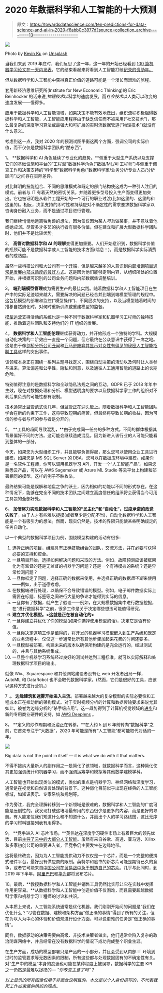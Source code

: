# 2020 年数据科学和人工智能的十大预测

> 原文：<https://towardsdatascience.com/ten-predictions-for-data-science-and-ai-in-2020-f6abb0c3977d?source=collection_archive---------13----------------------->

![](img/6e73a9778f072dda0a2164bff63ba773.png)

Photo by [Kevin Ku](https://unsplash.com/@ikukevk?utm_source=medium&utm_medium=referral) on [Unsplash](https://unsplash.com?utm_source=medium&utm_medium=referral)

当我们来到 2019 年底时，我们反思了这一年，这一年的开始已经看到 [100 篇机器学习论文在一天内发表](https://twitter.com/jeffdean/status/1135114657344237568?lang=en)，它的结束看起来将看到人工智能打破[记录的资助年。](https://venturebeat.com/2019/10/08/ai-startups-pace-break-funding-records-2019/)

但从数据科学和人工智能中获得真正价值的道路可能是一个漫长而艰难的旅程。

套用新经济思维研究所(Institute for New Economic Thinking)的 Eric Beinhocker 的话来说,*物理技术*以科学的速度发展，而*社会技术*以人类可以改变的速度发展——慢得多。

应用于数据科学和人工智能领域，如果决策不能有效地做出，组织流程积极阻碍数据科学和人工智能，人工智能应用程序由于缺乏信任而不被采用(“社交技术”)，那么最复杂的深度学习算法或最强大和可扩展的实时流数据管道(“物理技术”)就没有什么意义。

考虑到这一点，我对 2020 年的预测试图平衡这两个方面，强调公司的实际价值，而不仅仅是数据科学团队的“酷东西”。

1。 **数据科学和 AI 角色延续了专业化的趋势。**侧重于大型生产系统以及支撑它们的基础设施和平台的“工程型”数据科学角色(“数据/ML/AI 工程师”)与侧重于调查工作和决策支持的“科学型”数据科学角色(“数据科学家/业务分析专业人员/分析顾问”)之间存在实际差异。

对比鲜明的技能组合、不同的思维模式和既定的部门结构使这成为一种引人注目的模式。前者与 IT 有着天然的密切关系，并随着更多型号投入生产而变得更加突出。它也被证明是从软件工程开始的一个可行的职业过渡(比如这里的、这里的和这里的)。相反，决策支持的即时性和持续应对不确定性的需求要求数据科学家以咨询身份融入业务，而不是通过项目进行管理。

我们继续悄悄地远离独角兽的想法，因为仅仅因为某人*可以*做某事，并不意味着他或她*应该*。尽管多才多艺的执行者有很多价值，但在建立和扩展大型数据科学团队时，他们并不是比较优势。

2。 **高管对数据科学和 AI 的理解**变得更加重要。人们开始意识到，数据科学价值的瓶颈可能不是数据科学或人工智能的技术方面(喘息！)，而是数据科学实际消费者的成熟度。

虽然一些科技公司和大公司有一个[开端](https://techcrunch.com/2017/05/24/airbnb-is-running-its-own-internal-university-to-teach-data-science/)，但是越来越多的人意识到[内部培训项目通常是发展内部成熟度的最好方式](https://www.mckinsey.com/business-functions/mckinsey-analytics/our-insights/the-analytics-academy-bridging-the-gap-between-human-and-artificial-intelligence)。这是因为他们能够定制内容，从组织所处的位置开始，并根据可识别的公司业务问题和内部数据集调整培训。

3。 **端到端模型管理**成为需要生产的最佳实践。随着数据科学和人工智能项目在生产中的实际足迹越来越大，需要解决的问题已经合并到端到端模型管理的规程中。这包括模型的部署和监控(“模型操作”)、不同层次的支持，以及当模型随着时间的推移自然熵化时，对何时重新训练或重建模型的监督。

[模型运营](https://www.oreilly.com/radar/what-are-model-governance-and-model-operations/)支持活动的系统也是一种不同于数据科学家和机器学习工程师的独特技能，推动着这些团队和支持他们的 IT 组织的发展。

4。 **数据科学和人工智能伦理**继续获得动力，并开始形成一个独特的学科。大规模自动化决策的二阶效应一直是一个问题，但它最终在公众意识中获得了一席之地。这是由于像[剑桥分析公司丑闻](https://www.theguardian.com/news/series/cambridge-analytica-files)和[亚马逊废弃其显示对女性有偏见的秘密人工智能招聘工具](https://www.reuters.com/article/us-amazon-com-jobs-automation-insight/amazon-scraps-secret-ai-recruiting-tool-that-showed-bias-against-women-idUSKCN1MK08G)这样的突出事件。

该领域本身正在围绕一系列主题寻找定义，围绕自动决策的活动以及何时让人类参与进来，算法偏差和公平性，隐私和同意，以及通往人工通用智能的道路上的长期危险。

特别值得注意的是数据科学和全球隐私法规之间的互动。GDPR 已于 2018 年年中生效，现在对数据处理和分析、模型透明度的要求以及数据科学家工作的组织对不利后果负责的可能性都有限制。

技术通常比监管范式快几年，但监管正在迎头赶上。随着数据科学和人工智能团队学会在新的约束下工作，这将导致短期的痛苦，但最终将导致长期的收益，因为可信的参与者与坏的参与者是分开的。

5。 **工具的趋同导致混乱，**由于完成同一任务的多种方式，不同的群体根据其背景偏好不同的方法。这可能会继续造成混乱，因为新进入该行业的人可能只能看到整体的一部分。

今天，如果您为大型组织工作，并且能够负担得起，那么您可以使用企业工具进行建模。如果您是 MS SQL Server 的 DBA，您可以在数据库环境中建模。如果你是一名软件工程师，你可以调用机器学习 API，开发一个“人工智能产品”。如果您熟悉云产品，可以在 AWS Sagemaker 或 Azure ML Studio 等云平台上构建和部署相同的模型。这样的例子不胜枚举。

最终结果可能是误解和地盘之争的沃土，因为相似的功能以不同的形式存在。在这种情况下，能够在完全不同的技术团队之间建立高度信任的组织将会获得当今可用工具包的全部好处。

6。 **加倍努力实现数据科学和人工智能的“民主化”和“自动化”，过度承诺的政党失败了**。由于人才有些难以捉摸(或者至少是分配不当)，自动化数据科学和人工智能是一个有吸引力的想法。然而，现实仍然是，技术的界限只能使某些明确规定的任务自动化。

以一个典型的数据科学项目为例，围绕模型构建的活动有很多:

1.  选择正确的项目，组建具有正确技能组合的团队，交流方法，并在必要时获得必要的支持和资金。
2.  一旦项目开始，选择如何解决问题和采取的方法。例如，故障预测应该被框架化为有监督的还是无监督的机器学习问题？还是一个有待模拟的系统？还是异常检测问题？
3.  一旦你框定了问题，选择正确的数据来使用，并选择正确的数据*而不是*来使用——例如，出于道德考虑。
4.  在数据端进行处理，以确保不会导致错误的模型。例如，电子邮件数据实际上需要在标题、标签等之间进行大量的争论才能得到实际的信息。
5.  一旦你有了数据，就产生了假设——例如，在大规模数据集中进行数据挖掘，在“进行数据科学”之前，很多工作是关于决定哪些想法可能值得研究。
6.  **建立并优化模型。<这就是正在被自动化的>**
7.  一旦你建立并优化了你的模型(如果你选择使用模型的话)，决定它是否有价值。
8.  一旦你决定这项工作是值得的，将开发的机器学习模型嵌入到生产系统和既定的业务流程中。仅仅这一步通常比所有其他步骤加起来花费的时间还要多。
9.  一旦模型被部署，构建未来的版本以确保所构建的是完全运行的，经过测试的，并且与其他系统集成。
10.  一旦整个机器学习系统经过良好的测试并达到工程标准，就可以实际解释和处理数据科学项目的输出。

就像 Wix、Squarespace 和其他网站建设者没有让 web 开发者出局一样，AutoML 和 DataRobot 也不会取代数据科学家。(然而，它们是很好的工具，应该以这种方式进行营销。)

7 .。 **边缘建筑和迷雾开始进入主流**。部署越来越大的复杂模型的实际必要性和工程成本正在推动新的架构模式。对于实时视频分析的计算和数据传输要求来说尤其如此，被誉为边缘分析的“杀手级应用”。这一趋势得到了计算机视觉领域的[进步](/latest-computer-vision-trends-from-cvpr-2019-c07806dd570b)和新的专用商业硬件的支持，如 [AWS Deeplens](https://aws.amazon.com/deeplens/) 。

8。 **定义的炒作周期和泛滥正在转移。**在大约 5 到 6 年前转向“数据科学”之前，它首先专注于“大数据”，2020 年可能是所有“人工智能”都可能取代对话的一年。

![](img/ce98415b7e0cb6ada7ac72dc77fa4082.png)

Big data is not the point in itself — it is what we do with it that matters.

不得不接纳大量新人的副作用之一是简化了该领域，就数据科学而言，这种简化使其更加强调统计和机器学习，而不强调运筹学和模拟等其他数学建模学科。

人工智能也开始出现类似的模式，类似的重点是机器学习、神经网络和深度学习，通常是在视觉和自然语言处理的背景下。这种弱化目前似乎出现在经典的人工智能领域，如知识表示、专家系统和规划等。

作为旁注，我完全理解转移到一个新领域是很难的，数据科学和人工智能的广度可能是压倒性的。我发现打破这堵墙最有用的东西很少是更多的内容，而是更好的导航。有人能定位我们知道什么和不知道什么，并画出个人的学习路线图，这比无序的学习材料链接列表有用得多。

9。 **竞争进入 AI 芯片市场。**英伟达在深度学习硬件市场上有着巨大的领先优势，目前[主导了云中的大部分人工智能](https://www.forbes.com/sites/paulteich/2019/06/17/nvidia-dominates-the-market-for-cloud-ai-accelerators-more-than-you-think/)。虽然有来自谷歌、高通、亚马逊、Xilinx 和多家初创公司的重要进入者，但竞争仍主要发生在边缘地带。

这将最终改变，因为为人工智能提供动力不仅仅是一个芯片，而是一个完整的便携式硬件平台，最好没有供应商的限制。英特尔和脸书的新芯片可能是期待已久的竞争，或者它可能来自[中国公司在贸易战中急于制造自己的芯片](https://asia.nikkei.com/Business/China-tech/Chinese-companies-rush-to-make-own-chips-as-trade-war-bites)。几乎与此同时，到 2019 年下半年，[阿里巴巴](https://www.cnbc.com/2019/09/25/alibaba-unveils-its-first-ai-chip-called-the-hanguang-800.html)和[华为](https://www.cnbc.com/2019/08/23/huawei-launches-ai-chip-ascend-910-pitting-it-against-nvidia-qualcomm.html)都将发布芯片。

10。最后，**教授数据科学和人工智能并销售工具仍然比实际让它在实践中发挥作用更容易。**从数据科学和人工智能中创造价值不仅困难，而且需要超越数据科学家和机器学习工程师的讨论和共识。

从本质上来说，人工智能系统通常是优化机器。我们刚刚开始问的问题是“我们在优化什么？”尽管在数据、建模和架构方面“做正确的事情”得到了所有的关注，但在为以人为中心的体验和价值观进行设计方面，可以说更难的任务是“做正确的事情”。

同样，数据驱动的决策需要由高级、非技术决策者做出，他们通常会陷入复杂的政治阴谋网络中，并且经常在没有数据科学的情况下成功完成整个职业生涯。

在生产方面，成功的模型部署只是产品的一小部分，并且会受到从内部 IT 环境到过时的监管要求等无数因素的限制，所有这些都与处理数据固有的不确定性有关。对“生产中的模型”本身的痴迷也可能在某种程度上被误导，数据科学的主要 KPI 之一仍然是最难以捉摸的— *“你改变主意了吗”*？

*以上显示的所有图像仅用于非商业说明目的。本文是以个人身份撰写的，不代表我所工作或隶属的组织的观点。*